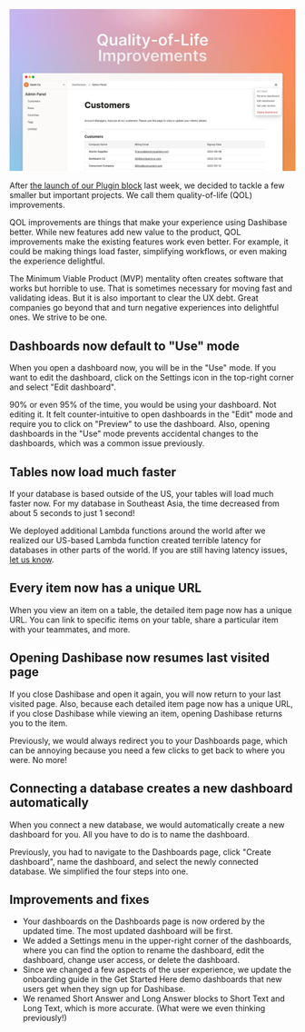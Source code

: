![Quality-of-life improvements](../assets/qol.png)

After [the launch of our Plugin block](https://dashibase.com/blog/plugin-block/) last week, we decided to tackle a few smaller but important projects. We call them quality-of-life (QOL) improvements. 

QOL improvements are things that make your experience using Dashibase better. While new features add new value to the product, QOL improvements make the existing features work even better. For example, it could be making things load faster, simplifying workflows, or even making the experience delightful. 

The Minimum Viable Product (MVP) mentality often creates software that works but horrible to use. That is sometimes necessary for moving fast and validating ideas. But it is also important to clear the UX debt. Great companies go beyond that and turn negative experiences into delightful ones. We strive to be one.

## Dashboards now default to "Use" mode

When you open a dashboard now, you will be in the "Use" mode. If you want to edit the dashboard, click on the Settings icon in the top-right corner and select "Edit dashboard".

90% or even 95% of the time, you would be using your dashboard. Not editing it. It felt counter-intuitive to open dashboards in the "Edit" mode and require you to click on "Preview" to use the dashboard. Also, opening dashboards in the "Use" mode prevents accidental changes to the dashboards, which was a common issue previously.

## Tables now load much faster

If your database is based outside of the US, your tables will load much faster now. For my database in Southeast Asia, the time decreased from about 5 seconds to just 1 second!

We deployed additional Lambda functions around the world after we realized our US-based Lambda function created terrible latency for databases in other parts of the world. If you are still having latency issues, [let us know](https://twitter.com/dashibase). 

## Every item now has a unique URL

When you view an item on a table, the detailed item page now has a unique URL. You can link to specific items on your table, share a particular item with your teammates, and more.

## Opening Dashibase now resumes last visited page

If you close Dashibase and open it again, you will now return to your last visited page. Also, because each detailed item page now has a unique URL, if you close Dashibase while viewing an item, opening Dashibase returns you to the item.

Previously, we would always redirect you to your Dashboards page, which can be annoying because you need a few clicks to get back to where you were. No more!

## Connecting a database creates a new dashboard automatically

When you connect a new database, we would automatically create a new dashboard for you. All you have to do is to name the dashboard.

Previously, you had to navigate to the Dashboards page, click "Create dashboard", name the dashboard, and select the newly connected database. We simplified the four steps into one.

## Improvements and fixes

- Your dashboards on the Dashboards page is now ordered by the updated time. The most updated dashboard will be first.
- We added a Settings menu in the upper-right corner of the dashboards, where you can find the option to rename the dashboard, edit the dashboard, change user access, or delete the dashboard.
- Since we changed a few aspects of the user experience, we update the onboarding guide in the Get Started Here demo dashboards that new users get when they sign up for Dashibase.
- We renamed Short Answer and Long Answer blocks to Short Text and Long Text, which is more accurate. (What were we even thinking previously!)